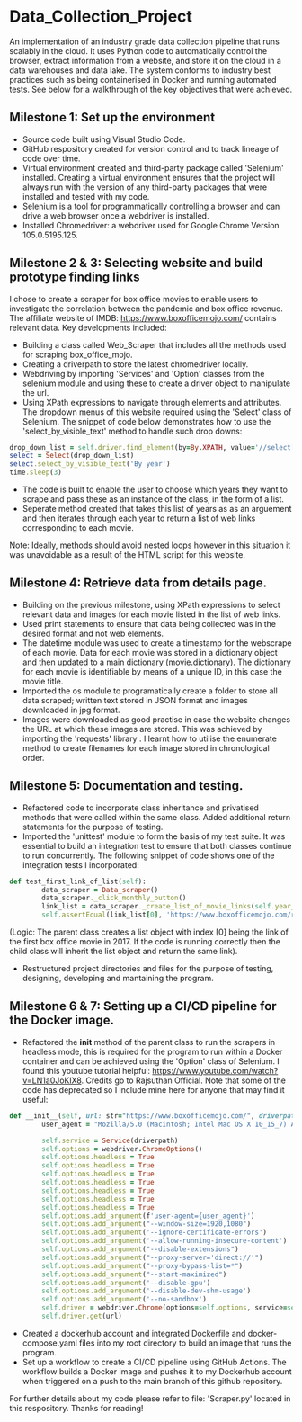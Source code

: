 # Data_Collection_Project 
An implementation of an industry grade data collection pipeline that runs scalably in the cloud. It uses Python code to automatically control the browser, extract information from a website, and store it on the cloud in a data warehouses and data lake. The system conforms to industry best practices such as being containerised in Docker and running automated tests. See below for a walkthrough of the key objectives that were achieved.

## Milestone 1: Set up the environment
- Source code built using Visual Studio Code.
- GitHub respository created for version control and to track lineage of code over time.
- Virtual environment created and third-party package called 'Selenium' installed. Creating a virtual environment ensures that the project will always run with the version of any third-party packages that were installed and tested with my code. 
- Selenium is a tool for programmatically controlling a browser and can drive a web browser once a webdriver is installed.
- Installed Chromedriver: a webdriver used for Google Chrome Version 105.0.5195.125.

## Milestone 2 & 3: Selecting website and build prototype finding links
I chose to create a scraper for box office movies to enable users to investigate the correlation between the pandemic and box office revenue. The affiliate website of IMDB: https://www.boxofficemojo.com/ contains relevant data.
Key developments included:
- Building a class called Web_Scraper that includes all the methods used for scraping box_office_mojo. 
- Creating a driverpath to store the latest chromedriver locally.
- Webdriving by importing 'Services' and 'Option' classes from the selenium module and using these to create a   driver object to manipulate the url.
- Using XPath expressions to navigate through elements and attributes. The dropdown menus of this website required using the 'Select' class of Selenium. The snippet of code below demonstrates how to use the 'select_by_visible_text' method to handle such drop downs:

```ruby
drop_down_list = self.driver.find_element(by=By.XPATH, value='//select[@id="view-navSelector"]') 
select = Select(drop_down_list)
select.select_by_visible_text('By year')
time.sleep(3)
```   
- The code is built to enable the user to choose which years they want to scrape and pass these as an instance of the class, in the form of a list.
- Seperate method created that takes this list of years as as an arguement and then iterates through each year to return a list of web links corresponding to each movie. 

Note: Ideally, methods should avoid nested loops however in this situation it was unavoidable as a result of the HTML script for this website.

## Milestone 4: Retrieve data from details page.
- Building on the previous milestone, using XPath expressions to select relevant data and images for each movie listed in the list of web links.
- Used print statements to ensure that data being collected was in the desired format and not web elements.
- The datetime module was used to create a timestamp for the webscrape of each movie. Data for each movie was stored in a dictionary object and then updated to a main dictionary (movie.dictionary). The dictionary for each movie is identifiable by means of a unique ID, in this case the movie title.
- Imported the os module to programatically create a folder to store all data scraped; written text stored in JSON format and images downloaded in jpg format.
- Images were downloaded as good practise in case the website changes the URL at which these images are stored. This was achieved by importing the 'requests' library . I learnt how to utilise the enumerate method to create filenames for each image stored in chronological order.


## Milestone 5: Documentation and testing.
- Refactored code to incorporate class inheritance and privatised methods that were called within the same class. Added additional return statements for the purpose of testing. 
- Imported the 'unittest' module to form the basis of my test suite. It was essential to build an integration test to ensure that both classes continue to run concurrently. The following snippet of code shows one of the integration tests I incorporated: 
```ruby
def test_first_link_of_list(self):
        data_scraper = Data_scraper()
        data_scraper._click_monthly_button()
        link_list = data_scraper._create_list_of_movie_links(self.year_list)
        self.assertEqual(link_list[0], 'https://www.boxofficemojo.com/release/rl2708702721/?ref_=bo_my_table_1')
```   
(Logic: The parent class creates a list object with index [0] being the link of the first box office movie in 2017. If the code is running correctly then the child class will inherit the list object and return the same link).
- Restructured project directories and files for the purpose of testing, designing, developing and mantaining the program.


## Milestone 6 & 7: Setting up a CI/CD pipeline for the Docker image.
- Refactored the __init__ method of the parent class to run the scrapers in headless mode, this is required for the program to run within a Docker container and can be achieved using the 'Option' class of Selenium. I found this youtube tutorial helpful: https://www.youtube.com/watch?v=LN1a0JoKlX8. Credits go to Rajsuthan Official. Note that some of the code has deprecated so I include mine here for anyone that may find it useful:

```ruby
def __init__(self, url: str="https://www.boxofficemojo.com/", driverpath: str='/Applications/chromedriver'):   
        user_agent = "Mozilla/5.0 (Macintosh; Intel Mac OS X 10_15_7) AppleWebKit/537.36 (KHTML, like Gecko) Chrome/107.0.0.0 Safari/537.36"

        self.service = Service(driverpath)
        self.options = webdriver.ChromeOptions()
        self.options.headless = True
        self.options.headless = True
        self.options.headless = True
        self.options.headless = True
        self.options.headless = True
        self.options.headless = True
        self.options.headless = True
        self.options.add_argument(f'user-agent={user_agent}')
        self.options.add_argument("--window-size=1920,1080")
        self.options.add_argument('--ignore-certificate-errors')
        self.options.add_argument('--allow-running-insecure-content')
        self.options.add_argument("--disable-extensions")
        self.options.add_argument("--proxy-server='direct://'")
        self.options.add_argument("--proxy-bypass-list=*")
        self.options.add_argument("--start-maximized")
        self.options.add_argument('--disable-gpu')
        self.options.add_argument('--disable-dev-shm-usage')
        self.options.add_argument('--no-sandbox')
        self.driver = webdriver.Chrome(options=self.options, service=self.service) 
        self.driver.get(url)
``` 
- Created a dockerhub account and integrated Dockerfile and docker-compose.yaml files into my root directory to build an image that runs the program. 
- Set up a workflow to create a CI/CD pipeline using GitHub Actions. The workflow builds a Docker image and pushes it to my Dockerhub account when triggered on a push to the main branch of this github repository. 


For further details about my code please refer to file: 'Scraper.py' located in this respository. Thanks for reading!









